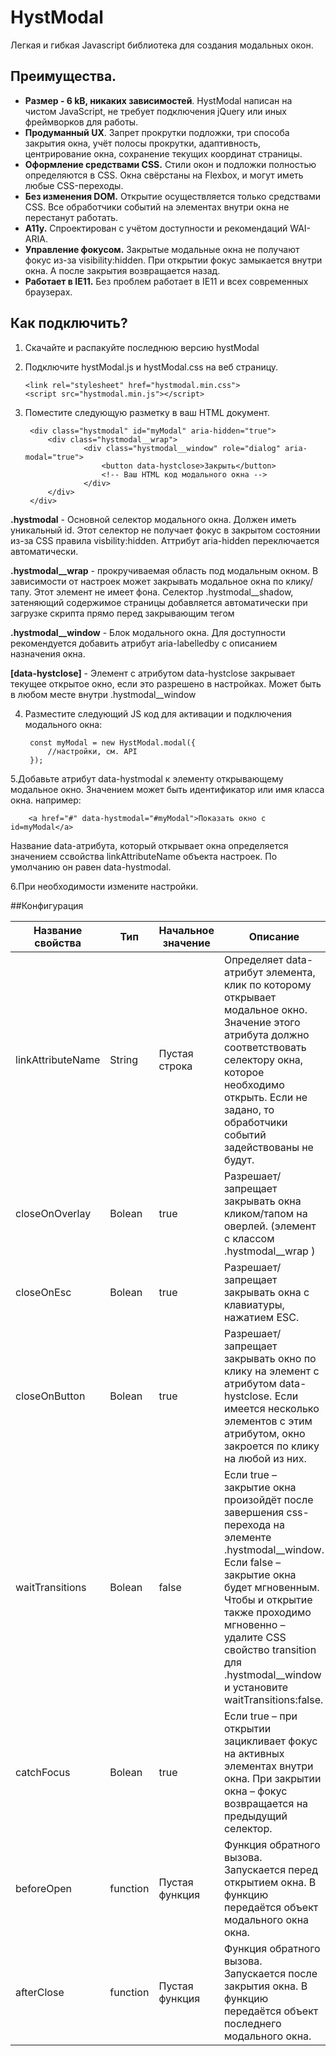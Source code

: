 # HystModal

Легкая и гибкая Javascript  библиотека для создания модальных окон.

## Преимущества.

 - **Размер - 6 kB, никаких зависимостей**. HystModal написан на чистом JavaScript, не требует подключения jQuery  или иных фреймворков для
   работы.
- **Продуманный UX**. Запрет прокрутки подложки, три способа закрытия окна, учёт полосы прокрутки, адаптивность, центрирование окна, сохранение текущих координат страницы.
- **Оформление средствами CSS.** Стили окон и подложки полностью определяются в CSS. Окна свёрстаны на Flexbox, и могут иметь любые СSS-переходы.
- **Без изменения DOM.** Открытие осуществляется только средствами CSS. Все обработчики событий на элементах внутри окна не перестанут работать.
- **A11y.** Спроектирован с учётом доступности и рекомендаций WAI-ARIA.
- **Управление фокусом.** Закрытые модальные окна не получают фокус из-за visibility:hidden. При открытии фокус замыкается внутри окна. А после закрытия возвращается назад.
- **Работает в IE11.** Без проблем работает в IE11 и всех современных браузерах.

## Как подключить?
1. Скачайте и распакуйте последнюю версию hystModal
2. Подключите hystModal.js  и hystModal.css  на веб страницу.

	   <link rel="stylesheet" href="hystmodal.min.css">
	   <script src="hystmodal.min.js"></script>

3. Поместите следующую разметку в ваш HTML  документ.

        <div class="hystmodal" id="myModal" aria-hidden="true">
            <div class="hystmodal__wrap">
                    <div class="hystmodal__window" role="dialog" aria-modal="true">
                        <button data-hystclose>Закрыть</button>  
                        <!-- Ваш HTML код модального окна -->
                    </div>
            </div> 
        </div>

   
**.hystmodal**  - Основной селектор модального окна. Должен иметь уникальный  id. Этот селектор не получает фокус в закрытом состоянии из-за CSS правила  visbility:hidden. Аттрибут  aria-hidden  переключается автоматически.

**.hystmodal__wrap**  - прокручиваемая область под модальным окном. В зависимости от настроек может закрывать модальное окна по клику/тапу. Этот элемент не имеет фона. Селектор  .hystmodal__shadow, затеняющий содержимое страницы добавляется автоматически при загрузке скрипта прямо перед закрывающим тегом  <body>

**.hystmodal__window**  - Блок модального окна. Для доступности рекомендуется добавить атрибут  aria-labelledby  с описанием назначения окна.

**[data-hystclose]**  - Элемент с атрибутом  data-hystclose  закрывает текущее открытое окно, если это разрешено в настройках. Может быть в любом месте внутри  .hystmodal__window

4. Разместите следующий JS код для активации и подключения модального окна:

        const myModal = new HystModal.modal({
            //настройки, см. API
        });

5.Добавьте атрибут data-hystmodal к элементу открывающему модальное окно. Значением может быть идентификатор или имя класса окна. например:

        <a href="#" data-hystmodal="#myModal">Показать окно с id=myModal</a>

Название data-атрибута, который открывает окна определяется значением cсвойства linkAttributeName объекта настроек. По умолчанию он равен data-hystmodal.

6.При необходимости измените настройки.


##Конфигурация

|Название свойства|Тип|Начальное значение|Описание|
|--|--|--|--|
|linkAttributeName|String|Пустая строка|Определяет data-атрибут элемента, клик по которому открывает модальное окно. Значение этого атрибута должно соответствовать селектору окна, которое необходимо открыть. Если не задано, то обработчики событий задействованы не будут.|
|closeOnOverlay|Bolean|true|Разрешает/запрещает закрывать окна кликом/тапом на оверлей. (элемент с классом .hystmodal__wrap )|
|closeOnEsc|Bolean|true|Разрешает/запрещает закрывать окна с клавиатуры, нажатием ESC.|
|closeOnButton|Bolean|true|Разрешает/запрещает закрывать окно по клику на элемент с атрибутом data-hystclose. Если имеется несколько элементов с этим атрибутом, окно закроется по клику на любой из них.|
|waitTransitions|Bolean|false|Если true – закрытие окна произойдёт после завершения css-перехода на элементе .hystmodal__window. Если false – закрытие окна будет мгновенным. Чтобы и открытие также проходимо мгновенно – удалите CSS свойство transition для .hystmodal__window и установите waitTransitions:false.|
|catchFocus|Bolean|true|Если true – при открытии зацикливает фокус на активных элементах внутри окна. При закрытии окна – фокус возвращается на предыдущий селектор.|
|beforeOpen|function|Пустая функция|Функция обратного вызова. Запускается перед открытием окна. В функцию передаётся объект модального окна окна.|
|afterClose|function|Пустая функция|Функция обратного вызова. Запускается после закрытия окна. В функцию передаётся объект последнего модального окна.|